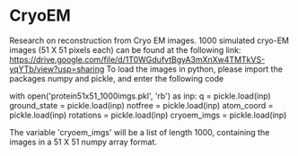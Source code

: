# CryoEM
Research on reconstruction from Cryo EM images. 1000 simulated cryo-EM images (51 X 51 pixels each) can be found at the following link:
https://drive.google.com/file/d/1T0WGdufvtBgyA3mXnXw4TMTkVS-yqYTb/view?usp=sharing
To load the images in python, please import the packages numpy and pickle, and enter the following code

with open('protein51x51_1000imgs.pkl', 'rb') as inp:
    q = pickle.load(inp)
    ground_state = pickle.load(inp)
    notfree = pickle.load(inp)
    atom_coord = pickle.load(inp)
    rotations = pickle.load(inp)
    cryoem_imgs = pickle.load(inp)
    
The variable 'cryoem_imgs' will be a list of length 1000, containing the images in a 51 X 51 numpy array format.

